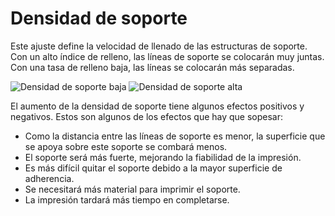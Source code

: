 Densidad de soporte
====
Este ajuste define la velocidad de llenado de las estructuras de soporte. Con un alto índice de relleno, las líneas de soporte se colocarán muy juntas. Con una tasa de relleno baja, las líneas se colocarán más separadas.

<!--screenshot {
"image_path": "support_infill_rate_low.png",
"models": [{"script": "spiral_stair.scad"}],
"camera_position": [-95, 18, 116],
"settings": {
    "support_enable": true,
    "support_infill_rate": 10
},
"layer": 256,
"colours": 64
}-->
<!--screenshot {
"image_path": "support_infill_rate_high.png",
"models": [{"script": "spiral_stair.scad"}],
"camera_position": [-95, 18, 116],
"settings": {
    "support_enable": true,
    "support_infill_rate": 20
},
"layer": 256,
"colours": 64
}-->
![Densidad de soporte baja](../images/support_infill_rate_low.png)
![Densidad de soporte alta](../images/support_infill_rate_high.png)

El aumento de la densidad de soporte tiene algunos efectos positivos y negativos. Estos son algunos de los efectos que hay que sopesar:
* Como la distancia entre las líneas de soporte es menor, la superficie que se apoya sobre este soporte se combará menos.
* El soporte será más fuerte, mejorando la fiabilidad de la impresión.
* Es más difícil quitar el soporte debido a la mayor superficie de adherencia.
* Se necesitará más material para imprimir el soporte.
* La impresión tardará más tiempo en completarse.